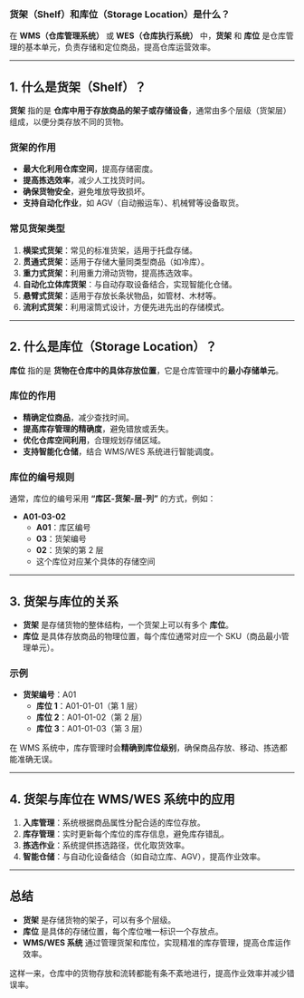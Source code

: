 ### **货架（Shelf）和库位（Storage Location）是什么？**

在 **WMS（仓库管理系统）** 或 **WES（仓库执行系统）** 中，**货架** 和 **库位** 是仓库管理的基本单元，负责存储和定位商品，提高仓库运营效率。

---

## **1. 什么是货架（Shelf）？**
**货架** 指的是 **仓库中用于存放商品的架子或存储设备**，通常由多个层级（货架层）组成，以便分类存放不同的货物。

### **货架的作用**
- **最大化利用仓库空间**，提高存储密度。
- **提高拣选效率**，减少人工找货时间。
- **确保货物安全**，避免堆放导致损坏。
- **支持自动化作业**，如 AGV（自动搬运车）、机械臂等设备取货。

### **常见货架类型**
1. **横梁式货架**：常见的标准货架，适用于托盘存储。
2. **贯通式货架**：适用于存储大量同类型商品（如冷库）。
3. **重力式货架**：利用重力滑动货物，提高拣选效率。
4. **自动化立体库货架**：与自动存取设备结合，实现智能化仓储。
5. **悬臂式货架**：适用于存放长条状物品，如管材、木材等。
6. **流利式货架**：利用滚筒式设计，方便先进先出的存储模式。

---

## **2. 什么是库位（Storage Location）？**
**库位** 指的是 **货物在仓库中的具体存放位置**，它是仓库管理中的**最小存储单元**。

### **库位的作用**
- **精确定位商品**，减少查找时间。
- **提高库存管理的精确度**，避免错放或丢失。
- **优化仓库空间利用**，合理规划存储区域。
- **支持智能化仓储**，结合 WMS/WES 系统进行智能调度。

### **库位的编号规则**
通常，库位的编号采用 **“库区-货架-层-列”** 的方式，例如：
- **A01-03-02**
    - **A01**：库区编号
    - **03**：货架编号
    - **02**：货架的第 2 层
    - 这个库位对应某个具体的存储空间

---

## **3. 货架与库位的关系**
- **货架** 是存储货物的整体结构，一个货架上可以有多个 **库位**。
- **库位** 是具体存放商品的物理位置，每个库位通常对应一个 SKU（商品最小管理单元）。

### **示例**
- **货架编号**：A01
    - **库位 1**：A01-01-01（第 1 层）
    - **库位 2**：A01-01-02（第 2 层）
    - **库位 3**：A01-01-03（第 3 层）

在 WMS 系统中，库存管理时会**精确到库位级别**，确保商品存放、移动、拣选都能准确无误。

---

## **4. 货架与库位在 WMS/WES 系统中的应用**
1. **入库管理**：系统根据商品属性分配合适的库位存放。
2. **库存管理**：实时更新每个库位的库存信息，避免库存错乱。
3. **拣选作业**：系统提供拣选路径，优化取货效率。
4. **智能仓储**：与自动化设备结合（如自动立库、AGV），提高作业效率。

---

## **总结**
- **货架** 是存储货物的架子，可以有多个层级。
- **库位** 是具体的存储位置，每个库位唯一标识一个存放点。
- **WMS/WES 系统** 通过管理货架和库位，实现精准的库存管理，提高仓库运作效率。

这样一来，仓库中的货物存放和流转都能有条不紊地进行，提高作业效率并减少错误率。